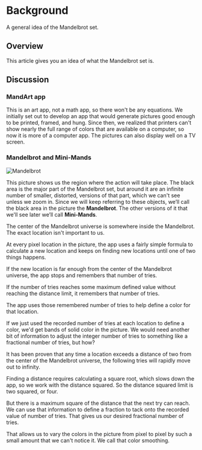 # Background

A general idea of the Mandelbrot set.

## Overview

This article gives you an idea of what the Mandelbrot set is.

<!-- ![Example](mandart_a02.png) -->

## Discussion

### MandArt app

This is an art app, not a math app, so there won't be any equations.
We initially set out to develop an app that would generate pictures good enough to be printed, framed, and hung.
Since then, we realized that printers can't show nearly the full range of colors that are available on a computer, so now it is more of a computer app.
The pictures can also display well on a TV screen.

### Mandelbrot and Mini-Mands

![Mandelbrot](Mandelbrot.png)

This picture shows us the region where the action will take place. 
The black area is the major part of the Mandelbrot set, 
but around it are an infinite number of smaller, distorted, versions of that part,
which we can't see unless we zoom in. 
Since we will keep referring to these objects, 
we’ll call the black area in the picture the **Mandelbrot**. 
The other versions of it that we'll see later we’ll call **Mini-Mands**.

The center of the Mandelbrot universe is somewhere inside the Mandelbrot. The exact location isn't important to us.

At every pixel location in the picture, the app uses a fairly simple formula to calculate a new location and keeps on finding new locations until one of two things happens.

If the new location is far enough from the center of the Mandelbrot universe, the app stops and remembers that number of tries.

If the number of tries reaches some maximum defined value without reaching the distance limit, it remembers that number of tries.

The app uses those remembered number of tries to help define a color for that location.

If we just used the recorded number of tries at each location to define a color, we'd get bands of solid color in the picture.
We would need another bit of information to adjust the integer number of tries to something like a fractional number of tries, but how?

It has been proven that any time a location exceeds a distance of two from the center of the Mandelbrot universe, the following tries will rapidly move out to infinity.

Finding a distance requires calculating a square root, which slows down the app, so we work with the distance squared.
So the distance squared limit is two squared, or four.

But there is a maximum square of the distance that the next try can reach.
We can use that information to define a fraction to tack onto the recorded value of number of tries.
That gives us our desired fractional number of tries.

That allows us to vary the colors in the picture from pixel to pixel by such a small amount that we can't notice it.
We call that color smoothing.


